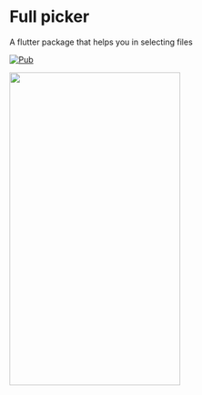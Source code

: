 # Full picker
A flutter package that helps you in selecting files

<a href="https://pub.dev/packages/full_picker"><img src="https://img.shields.io/pub/v/full_picker.svg" alt="Pub"></a>

<img src="https://raw.githubusercontent.com/mbfakourii/full_picker/master/example/images/a.gif" width="300" height="550" />
